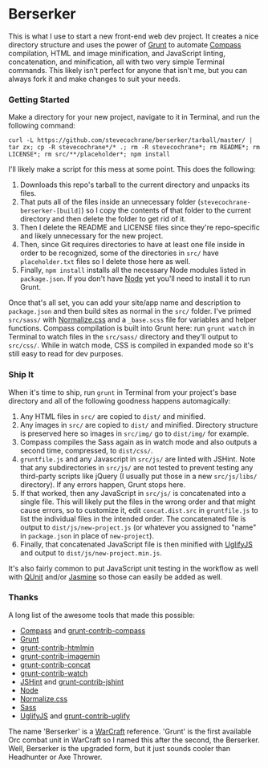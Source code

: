 # Berserker

This is what I use to start a new front-end web dev project. It creates a nice directory structure and uses the power of [Grunt](http://gruntjs.com) to automate [Compass](http://compass-style.org) compilation, HTML and image minification, and JavaScript linting, concatenation, and minification, all with two very simple Terminal commands. This likely isn't perfect for anyone that isn't me, but you can always fork it and make changes to suit your needs.

### Getting Started

Make a directory for your new project, navigate to it in Terminal, and run the following command:

    curl -L https://github.com/stevecochrane/berserker/tarball/master/ | tar zx; cp -R stevecochrane*/* .; rm -R stevecochrane*; rm README*; rm LICENSE*; rm src/**/placeholder*; npm install

I'll likely make a script for this mess at some point. This does the following:

1. Downloads this repo's tarball to the current directory and unpacks its files.
2. That puts all of the files inside an unnecessary folder (`stevecochrane-berserker-[build]`) so I copy the contents of that folder to the current directory and then delete the folder to get rid of it.
3. Then I delete the README and LICENSE files since they're repo-specific and likely unnecessary for the new project.
4. Then, since Git requires directories to have at least one file inside in order to be recognized, some of the directories in `src/` have `placeholder.txt` files so I delete those here as well.
4. Finally, `npm install` installs all the necessary Node modules listed in `package.json`. If you don't have [Node](http://nodejs.org) yet you'll need to install it to run Grunt.

Once that's all set, you can add your site/app name and description to `package.json` and then build sites as normal in the `src/` folder. I've primed `src/sass/` with [Normalize.css](http://necolas.github.io/normalize.css/) and a `_base.scss` file for variables and helper functions. Compass compilation is built into Grunt here: run `grunt watch` in Terminal to watch files in the `src/sass/` directory and they'll output to `src/css/`. While in watch mode, CSS is compiled in expanded mode so it's still easy to read for dev purposes.

### Ship It

When it's time to ship, run `grunt` in Terminal from your project's base directory and all of the following goodness happens automagically:

1. Any HTML files in `src/` are copied to `dist/` and minified.
2. Any images in `src/` are copied to `dist/` and minified. Directory structure is preserved here so images in `src/img/` go to `dist/img/` for example.
3. Compass compiles the Sass again as in watch mode and also outputs a second time, compressed, to `dist/css/`.
4. `gruntfile.js` and any Javascript in `src/js/` are linted with JSHint. Note that any subdirectories in `src/js/` are not tested to prevent testing any third-party scripts like jQuery (I usually put those in a new `src/js/libs/` directory). If any errors happen, Grunt stops here.
5. If that worked, then any JavaScript in `src/js/` is concatenated into a single file. This will likely put the files in the wrong order and that might cause errors, so to customize it, edit `concat.dist.src` in `gruntfile.js` to list the individual files in the intended order. The concatenated file is output to `dist/js/new-project.js` (or whatever you assigned to "name" in `package.json` in place of `new-project`).
6. Finally, that concatenated JavaScript file is then minified with [UglifyJS](http://lisperator.net/uglifyjs/) and output to `dist/js/new-project.min.js`.

It's also fairly common to put JavaScript unit testing in the workflow as well with [QUnit](http://qunitjs.com) and/or [Jasmine](http://pivotal.github.io/jasmine/) so those can easily be added as well.

### Thanks

A long list of the awesome tools that made this possible:

- [Compass](http://compass-style.org) and [grunt-contrib-compass](https://npmjs.org/package/grunt-contrib-compass)
- [Grunt](http://gruntjs.org)
- [grunt-contrib-htmlmin](https://npmjs.org/package/grunt-contrib-htmlmin)
- [grunt-contrib-imagemin](https://npmjs.org/package/grunt-contrib-imagemin)
- [grunt-contrib-concat](https://npmjs.org/package/grunt-contrib-concat)
- [grunt-contrib-watch](https://npmjs.org/package/grunt-contrib-watch)
- [JSHint](http://jshint.com) and [grunt-contrib-jshint](https://npmjs.org/package/grunt-contrib-jshint)
- [Node](http://nodejs.org)
- [Normalize.css](http://necolas.github.io/normalize.css/)
- [Sass](http://sass-lang.com)
- [UglifyJS](http://lisperator.net/uglifyjs/) and [grunt-contrib-uglify](https://npmjs.org/package/grunt-contrib-uglify)

The name 'Berserker' is a [WarCraft](http://en.wikipedia.org/wiki/Warcraft) reference. 'Grunt' is the first available Orc combat unit in WarCraft so I named this after the second, the Berserker. Well, Berserker is the upgraded form, but it just sounds cooler than Headhunter or Axe Thrower.